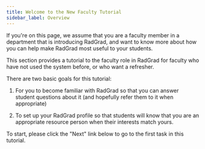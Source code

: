```yaml
---
title: Welcome to the New Faculty Tutorial
sidebar_label: Overview
---
```


If you're on this page, we assume that you are a faculty member in a department that is introducing RadGrad, and want to know more about how you can help make RadGrad most useful to your students.

This section provides a tutorial to the faculty role in RadGrad for faculty who have not used the system before, or who want a refresher.

There are two basic goals for this tutorial:

  1. For you to become familiar with RadGrad so that you can answer student questions about it (and hopefully refer them to it when appropriate)

  2. To set up your RadGrad profile so that students will know that you are an appropriate resource person when their interests match yours.

To start, please click the "Next" link below to go to the first task in this tutorial.





